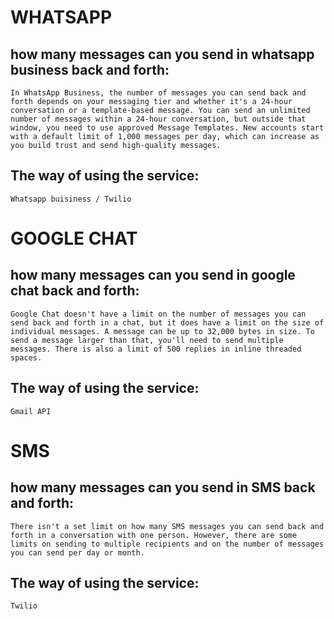 # WHATSAPP

## how many messages can you send in whatsapp business back and forth:
    In WhatsApp Business, the number of messages you can send back and forth depends on your messaging tier and whether it's a 24-hour conversation or a template-based message. You can send an unlimited number of messages within a 24-hour conversation, but outside that window, you need to use approved Message Templates. New accounts start with a default limit of 1,000 messages per day, which can increase as you build trust and send high-quality messages.

## The way of using the service:
    Whatsapp buisiness / Twilio

# GOOGLE CHAT

## how many messages can you send in google chat back and forth:
    Google Chat doesn't have a limit on the number of messages you can send back and forth in a chat, but it does have a limit on the size of individual messages. A message can be up to 32,000 bytes in size. To send a message larger than that, you'll need to send multiple messages. There is also a limit of 500 replies in inline threaded spaces.

## The way of using the service:
    Gmail API

# SMS

## how many messages can you send in SMS back and forth:
    There isn't a set limit on how many SMS messages you can send back and forth in a conversation with one person. However, there are some limits on sending to multiple recipients and on the number of messages you can send per day or month.

## The way of using the service:
    Twilio